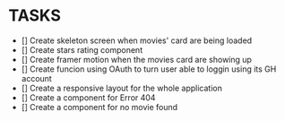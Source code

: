 # TASKS

- [] Create skeleton screen when movies' card are being loaded
- [] Create stars rating component
- [] Create framer motion when the movies card are showing up
- [] Create funcion using OAuth to turn user able to loggin using its GH account
- [] Create a responsive layout for the whole application
- [] Create a component for Error 404
- [] Create a component for no movie found